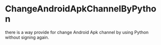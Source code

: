 # ChangeAndroidApkChannelByPython
there is a way provide for change Android Apk channel by using Python  without signing again.
